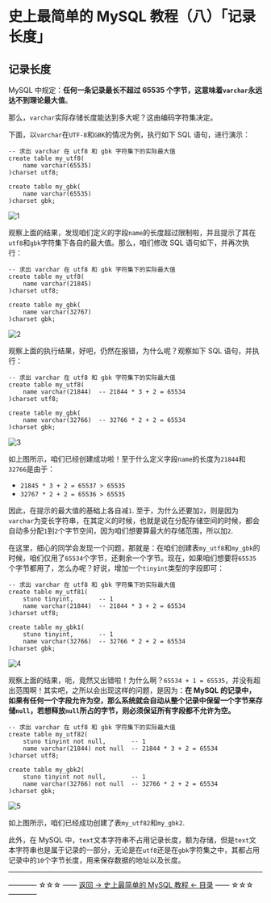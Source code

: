 # 史上最简单的 MySQL 教程（八）「记录长度」

##  记录长度

MySQL 中规定：**任何一条记录最长不超过 65535 个字节，这意味着`varchar`永远达不到理论最大值**。

那么，`varchar`实际存储长度能达到多大呢？这由编码字符集决定。

下面，以`varchar`在`UTF-8`和`GBK`的情况为例，执行如下 SQL 语句，进行演示：

```
-- 求出 varchar 在 utf8 和 gbk 字符集下的实际最大值
create table my_utf8(
	name varchar(65535)
)charset utf8;

create table my_gbk(
	name varchar(65535)
)charset gbk;
```

![1](http://img.blog.csdn.net/20170522161909823)

观察上面的结果，发现咱们定义的字段`name`的长度超过限制啦，并且提示了其在`utf8`和`gbk`字符集下各自的最大值。那么，咱们修改 SQL 语句如下，并再次执行：

```
-- 求出 varchar 在 utf8 和 gbk 字符集下的实际最大值
create table my_utf8(
	name varchar(21845)
)charset utf8;

create table my_gbk(
	name varchar(32767)
)charset gbk;
```

![2](http://img.blog.csdn.net/20170522162320934)

观察上面的执行结果，好吧，仍然在报错，为什么呢？观察如下 SQL 语句，并执行：

```
-- 求出 varchar 在 utf8 和 gbk 字符集下的实际最大值
create table my_utf8(
	name varchar(21844)  -- 21844 * 3 + 2 = 65534
)charset utf8;

create table my_gbk(
	name varchar(32766)  -- 32766 * 2 + 2 = 65534
)charset gbk;
```

![3](http://img.blog.csdn.net/20170522163928644)

如上图所示，咱们已经创建成功啦！至于什么定义字段`name`的长度为`21844`和`32766`是由于：

 - `21845 * 3 + 2 = 65537 > 65535`
 - `32767 * 2 + 2 = 65536 > 65535`

因此，在提示的最大值的基础上各自减`1`. 至于，为什么还要加`2`，则是因为`varchar`为变长字符串，在其定义的时候，也就是说在分配存储空间的时候，都会自动多分配`1`到`2`个字节空间，因为咱们想要算最大的存储范围，所以加`2`.

在这里，细心的同学会发现一个问题，那就是：在咱们创建表`my_utf8`和`my_gbk`的时候，咱们仅用了`65534`个字节，还剩余一个字节。现在，如果咱们想要将`65535`个字节都用了，怎么办呢？好说，增加一个`tinyint`类型的字段即可：

```
-- 求出 varchar 在 utf8 和 gbk 字符集下的实际最大值
create table my_utf81(
	stuno tinyint,       -- 1
	name varchar(21844)  -- 21844 * 3 + 2 = 65534
)charset utf8;

create table my_gbk1(
	stuno tinyint,       -- 1
	name varchar(32766)  -- 32766 * 2 + 2 = 65534
)charset gbk;
```

![4](http://img.blog.csdn.net/20170522165051589)

观察上面的结果，呃，竟然又出错啦！为什么啊？`65534 + 1 = 65535`，并没有超出范围啊！其实吧，之所以会出现这样的问题，是因为：**在 MySQL 的记录中，如果有任何一个字段允许为空，那么系统就会自动从整个记录中保留一个字节来存储`null`，若想释放`null`所占的字节，则必须保证所有字段都不允许为空。**

```
-- 求出 varchar 在 utf8 和 gbk 字符集下的实际最大值
create table my_utf82(
	stuno tinyint not null,       -- 1
	name varchar(21844) not null  -- 21844 * 3 + 2 = 65534
)charset utf8;

create table my_gbk2(
	stuno tinyint not null,       -- 1
	name varchar(32766) not null  -- 32766 * 2 + 2 = 65534
)charset gbk;
```

![5](http://img.blog.csdn.net/20170522165703155)

如上图所示，咱们已经成功创建了表`my_utf82`和`my_gbk2`. 

此外，在 MySQL 中，`text`文本字符串不占用记录长度，额为存储，但是`text`文本字符串也是属于记录的一部分，无论是在`utf8`还是在`gbk`字符集之中，其都占用记录中的`10`个字节长度，用来保存数据的地址以及长度。






----------
———— ☆☆☆ —— [返回 -> 史上最简单的 MySQL 教程 <- 目录](https://github.com/guobinhit/mysql-tutorial/blob/master/README.md) —— ☆☆☆ ————
